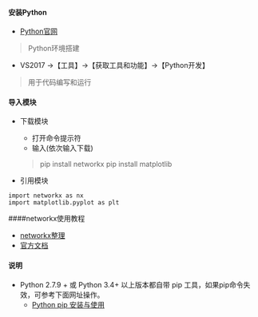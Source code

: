 #### 安装Python

* [Python官网](https://www.python.org/)
> Python环境搭建
* VS2017 ->【工具】->【获取工具和功能】->【Python开发】
> 用于代码编写和运行

#### 导入模块

* 下载模块
  * 打开命令提示符
  * 输入(依次输入下载)
  > pip install networkx
  > pip install matplotlib

* 引用模块
```pythony
import networkx as nx
import matplotlib.pyplot as plt
```
####networkx使用教程

* [networkx整理](https://www.cnblogs.com/minglex/p/9205160.html)
* [官方文档](https://networkx.github.io/documentation/stable/tutorial.html)

#### 说明
* Python 2.7.9 + 或 Python 3.4+ 以上版本都自带 pip 工具，如果pip命令失效，可参考下面网址操作。
  * [Python pip 安装与使用](https://www.runoob.com/w3cnote/python-pip-install-usage.html)
